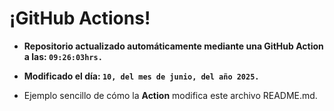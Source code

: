 # ¡GitHub Actions!
* **Repositorio actualizado automáticamente mediante una GitHub Action a las: `09:26:03hrs.`**
* **Modificado el día: `10, del mes de junio, del año 2025.`**

* Ejemplo sencillo de cómo la **Action** modifica este archivo README.md.
